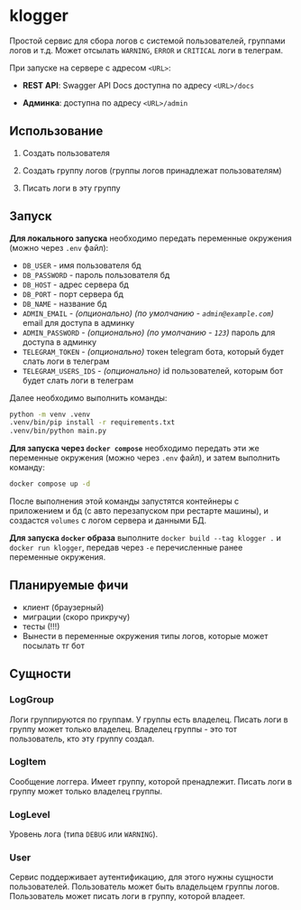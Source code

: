 # klogger

Простой сервис для сбора логов с системой пользователей, группами логов и т.д. Может отсылать `WARNING`, `ERROR` и `CRITICAL` логи в телеграм.

При запуске на сервере с адресом `<URL>`:

- __REST API__: Swagger API Docs доступна по адресу `<URL>/docs`

- __Админка__: доступна по адресу `<URL>/admin`

## Использование

1) Создать пользователя

2) Создать группу логов (группы логов принадлежат пользователям)

3) Писать логи в эту группу

## Запуск

__Для локального запуска__ необходимо передать переменные окружения (можно через `.env` файл):

- `DB_USER` - имя пользователя бд
- `DB_PASSWORD` - пароль пользователя бд
- `DB_HOST` - адрес сервера бд
- `DB_PORT` - порт сервера бд
- `DB_NAME` - название бд
- `ADMIN_EMAIL` - _(опционально)_ _(по умолчанию - `admin@example.com`)_ email для доступа в админку
- `ADMIN_PASSWORD` - _(опционально)_ _(по умолчанию - `123`)_ пароль для доступа в админку
- `TELEGRAM_TOKEN` - _(опционально)_ токен telegram бота, который будет слать логи в телеграм
- `TELEGRAM_USERS_IDS` - _(опционально)_ id пользователей, которым бот будет слать логи в телеграм

Далее необходимо выполнить команды:

```bash
python -m venv .venv
.venv/bin/pip install -r requirements.txt
.venv/bin/python main.py
```

__Для запуска через `docker compose`__ необходимо передать эти же переменные окружения (можно через `.env` файл), и затем выполнить команду:

```bash
docker compose up -d
```

После выполнения этой команды запустятся контейнеры с приложением и бд (с авто перезапуском при рестарте машины), и создастся `volumes` с логом сервера и данными БД.

__Для запуска `docker` образа__ выполните `docker build --tag klogger .` и `docker run klogger`, передав через `-e` перечисленные ранее переменные окружения.

## Планируемые фичи

- клиент (браузерный)
- миграции (скоро прикручу)
- тесты (!!!)
- Вынести в переменные окружения типы логов, которые может посылать тг бот

## Сущности

### LogGroup

Логи группируются по группам. У группы есть владелец. Писать логи в группу может только владелец. Владелец группы - это тот пользователь, кто эту группу создал.

### LogItem

Сообщение логгера. Имеет группу, которой пренадлежит. Писать логи в группу может только владелец группы.

### LogLevel

Уровень лога (типа `DEBUG` или `WARNING`).

### User

Сервис поддерживает аутентификацию, для этого нужны сущности пользователей. Пользователь может быть владельцем группы логов. Пользователь может писать логи в группу, которой владеет.

